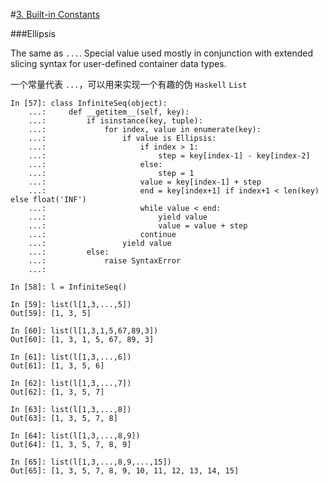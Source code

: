 #[3. Built-in Constants](https://docs.python.org/3.5/library/constants.html)


###Ellipsis

The same as `...`. Special value used mostly in conjunction with extended slicing syntax for user-defined container data types.

一个常量代表 `...`，可以用来实现一个有趣的伪 `Haskell` `List`

    In [57]: class InfiniteSeq(object):
        ...:     def __getitem__(self, key):
        ...:         if isinstance(key, tuple):
        ...:             for index, value in enumerate(key):
        ...:                 if value is Ellipsis:
        ...:                     if index > 1:
        ...:                         step = key[index-1] - key[index-2]
        ...:                     else:
        ...:                         step = 1
        ...:                     value = key[index-1] + step
        ...:                     end = key[index+1] if index+1 < len(key) else float('INF')
        ...:                     while value < end:
        ...:                         yield value
        ...:                         value = value + step
        ...:                     continue
        ...:                 yield value
        ...:         else:
        ...:             raise SyntaxError
        ...:         
    
    In [58]: l = InfiniteSeq()
    
    In [59]: list(l[1,3,...,5])
    Out[59]: [1, 3, 5]
    
    In [60]: list(l[1,3,1,5,67,89,3])
    Out[60]: [1, 3, 1, 5, 67, 89, 3]
    
    In [61]: list(l[1,3,...,6])
    Out[61]: [1, 3, 5, 6]
    
    In [62]: list(l[1,3,...,7])
    Out[62]: [1, 3, 5, 7]
    
    In [63]: list(l[1,3,...,8])
    Out[63]: [1, 3, 5, 7, 8]
    
    In [64]: list(l[1,3,...,8,9])
    Out[64]: [1, 3, 5, 7, 8, 9]
    
    In [65]: list(l[1,3,...,8,9,...,15])
    Out[65]: [1, 3, 5, 7, 8, 9, 10, 11, 12, 13, 14, 15]
    


